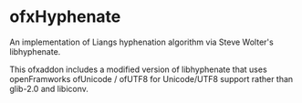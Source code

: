 ofxHyphenate
============

An implementation of Liangs hy­phen­ation al­go­rithm via Steve Wolter's libhyphenate.

This ofxaddon includes a modified version of libhyphenate that uses openFramworks ofUnicode / ofUTF8 for Unicode/UTF8 support rather than glib-2.0 and libiconv.


